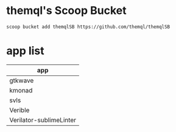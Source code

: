 # themql's Scoop Bucket

```
scoop bucket add themqlSB https://github.com/themql/themqlSB
```

# app list

| app                     |
| ----------------------- |
| gtkwave                 |
| kmonad                  |
| svls                    |
| Verible                 |
| Verilator-sublimeLinter |

